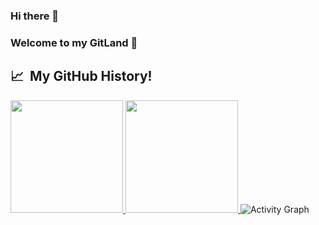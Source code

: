 ### Hi there 👋
### Welcome to my GitLand 🔭

<!--
**vilasrhegde/vilasrhegde** is a ✨ _special_ ✨ repository because its `README.md` (this file) appears on your GitHub profile.

Here are some ideas to get you started:

- 🔭 I’m currently working on ...
- 🌱 I’m currently learning ...
- 👯 I’m looking to collaborate on ...
- 🤔 I’m looking for help with ...
- 💬 Ask me about ...
- 📫 How to reach me: ...
- 😄 Pronouns: ...
- ⚡ Fun fact: ...
-->

<h2> 📈 &nbsp;My GitHub History!</h2>
<a href="https://github.com/vilasrhegde">
  <img height="180em" src="https://github-readme-stats.vercel.app/api?username=vilasrhegde&show_icons=true&theme=radical" />
  <img height="180em" src="https://github-readme-stats.vercel.app/api/top-langs/?username=vilasrhegde&theme=noctis_minimus&layout=compact" />
</a>

<!-- ![Snake animation](https://github.com/thepiyushmalhotra/thepiyushmalhotra/blob/output/github-contribution-grid-snake.svg) -->





<img alt="" align="left" src="https://github.com/DenverCoder1/github-readme-streak-stats"/>

<img alt="" align="left" src="https://github.com/DenverCoder1/github-readme-streak-stats"/> 

<img alt="Activity Graph" src="https://activity-graph.herokuapp.com/graph?username=vilasrhegde&theme=github"/>



